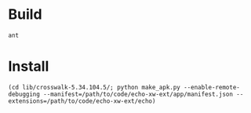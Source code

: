 # Build
`ant`

# Install
`(cd lib/crosswalk-5.34.104.5/; python make_apk.py --enable-remote-debugging --manifest=/path/to/code/echo-xw-ext/app/manifest.json --extensions=/path/to/code/echo-xw-ext/echo)`
